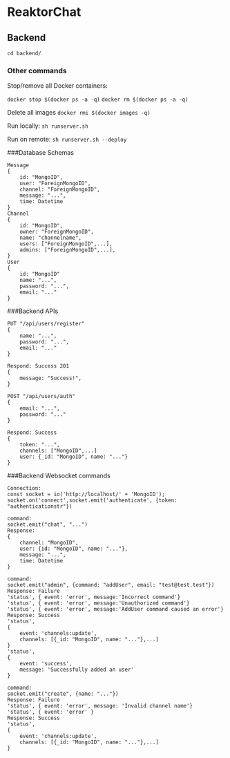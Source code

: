 # ReaktorChat
## Backend

`cd backend/`

### Other commands

Stop/remove all Docker containers:

`docker stop $(docker ps -a -q)`
`docker rm $(docker ps -a -q)`

Delete all images
`docker rmi $(docker images -q)`

Run locally: 
`sh runserver.sh`

Run on remote:
`sh runserver.sh --deploy`

###Database Schemas
````
Message
{
    id: "MongoID",
    user: "ForeignMongoID",
    channel: "ForeignMongoID",
    message: "...",
    time: Datetime
}
Channel
{
    id: "MongoID",
    owner: "ForeignMongoID",
    name: "channelname",
    users: ["ForeignMongoID",...],
    admins: ["ForeignMongoID",...],
}
User
{
    id: "MongoID"
    name: "...",
    password: "...",
    email: "..."
}
````
###Backend APIs
````
PUT "/api/users/register"
{
    name: "...", 
    password: "...", 
    email: "..."
}

Respond: Success 201
{
    message: "Success!", 
}

POST "/api/users/auth"
{
    email: "...", 
    password: "..."
}

Respond: Success
{
    token: "...", 
    channels: ["MongoID",...]
    user: {_id: "MongoID", name: "..."}
}
````
###Backend Websocket commands
````
Connection:
const socket = io('http://localhost/' + 'MongoID');
socket.on('connect',socket.emit('authenticate', {token: "authenticationstr"})

command:
socket.emit("chat", "...")
Response:
{
    channel: "MongoID",
    user: {id: "MongoID", name: "..."},
    message: "...",
    time: Datetime
}

command:
socket.emit("admin", {command: "addUser", email: "test@test.test"})
Response: Failure
'status', { event: 'error', message:'Incorrect command'}
'status', { event: 'error', message:'Unauthorized command'}
'status', { event: 'error', message:'AddUser command caused an error'}
Response: Success
'status',
{
    event: 'channels:update',
    channels: [{_id: "MongoID", name: "..."},...]
}
'status',
{
    event: 'success', 
    message: 'Successfully added an user'
}

command:
socket.emit("create", {name: "..."})
Response: Failure
'status', { event: 'error', message: 'Invalid channel name'}
'status', { event: 'error' }
Response: Success
'status',
{
    event: 'channels:update',
    channels: [{_id: "MongoID", name: "..."},...]
}

````
